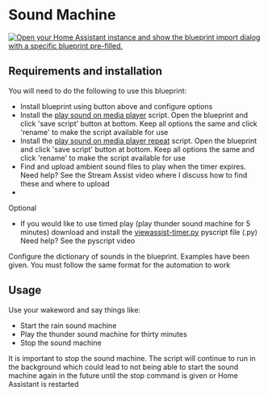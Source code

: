 # Sound Machine

[![Open your Home Assistant instance and show the blueprint import dialog with a specific blueprint pre-filled.](https://my.home-assistant.io/badges/blueprint_import.svg)](https://my.home-assistant.io/redirect/blueprint_import/?blueprint_url=https%3A%2F%2Fraw.githubusercontent.com%2Fdinki%2FView-Assist%2Frefs%2Fheads%2Fmain%2FView_Assist_custom_sentences%2FAlarms_Reminders_Timers%2Fblueprint-alarmsreminderstimers.yaml)


## Requirements and installation
You will need to do the following to use this blueprint:

* Install blueprint using button above and configure options
* Install the [play sound on media player](https://github.com/dinki/View-Assist/tree/main/View_Assist_scripts/Play_Sound_on_Media_Player) script.  Open the blueprint and click 'save script' button at bottom.  Keep all options the same and click 'rename' to make the script available for use
* Install the [play sound on media player repeat](https://github.com/dinki/View-Assist/tree/main/View_Assist_scripts/Play_Sound_on_Media_Player_Repeat) script.  Open the blueprint and click 'save script' button at bottom.  Keep all options the same and click 'rename' to make the script available for use
* Find and upload ambient sound files to play when the timer expires.  Need help?  See the Stream Assist video where I discuss how to find these and where to upload
* 
Optional
* If you would like to use timed play (play thunder sound machine for 5 minutes) download and install the [viewassist-timer.py](https://github.com/dinki/View-Assist/blob/main/View_Assist_custom_sentences/Alarms_Reminders_Timers/viewassist-timer.py) pyscript file (.py) Need help?  See the pyscript video

Configure the dictionary of sounds in the blueprint.  Examples have been given.  You must follow the same format for the automation to work

## Usage

Use your wakeword and say things like:

* Start the rain sound machine
* Play the thunder sound machine for thirty minutes
* Stop the sound machine

It is important to stop the sound machine.  The script will continue to run in the background which could lead to not being able to start the sound machine again in the future until the stop command is given or Home Assistant is restarted
